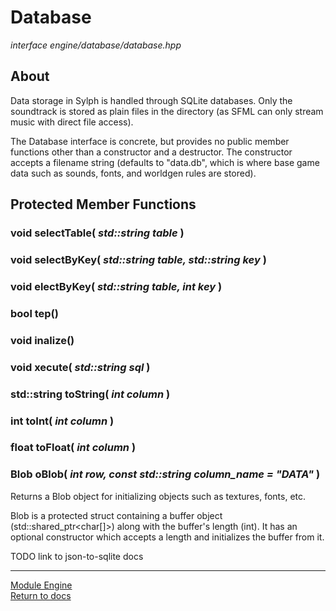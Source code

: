 # Database
*interface*
*engine/database/database.hpp*

## About
Data storage in Sylph is handled through SQLite databases. Only the soundtrack is stored as plain files in the directory (as SFML can only stream music with direct file access).

The Database interface is concrete, but provides no public member functions other than a constructor and a destructor. The constructor accepts a filename string (defaults to "data.db", which is where base game data such as sounds, fonts, and worldgen rules are stored).

## Protected Member Functions
### void selectTable( *std::string table* )


### void selectByKey( *std::string table, std::string key* )


### void electByKey( *std::string table, int key* )


### bool tep()


### void inalize()


### void xecute( *std::string sql* )


### std::string toString( *int column* )


### int toInt( *int column* )


### float toFloat( *int column* )


### Blob oBlob( *int row, const std::string column_name = "DATA"* )
Returns a Blob object for initializing objects such as textures, fonts, etc.

Blob is a protected struct containing a buffer object (std::shared_ptr<char[]>) along with the buffer's length (int). It has an optional constructor which accepts a length and initializes the buffer from it.

TODO link to json-to-sqlite docs

---

[Module Engine](../engine.md)  
[Return to docs](../../docs.md)